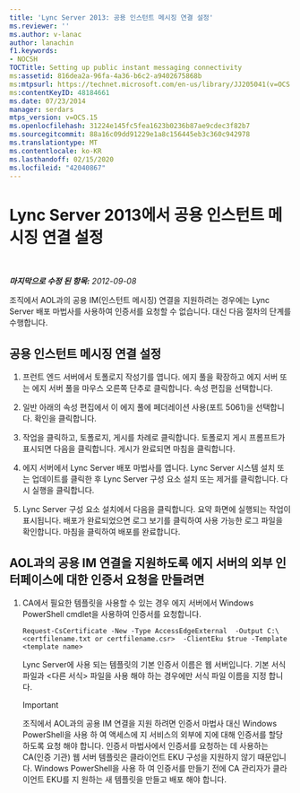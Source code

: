 ```yaml
---
title: 'Lync Server 2013: 공용 인스턴트 메시징 연결 설정'
ms.reviewer: ''
ms.author: v-lanac
author: lanachin
f1.keywords:
- NOCSH
TOCTitle: Setting up public instant messaging connectivity
ms:assetid: 816dea2a-96fa-4a36-b6c2-a9402675868b
ms:mtpsurl: https://technet.microsoft.com/en-us/library/JJ205041(v=OCS.15)
ms:contentKeyID: 48184661
ms.date: 07/23/2014
manager: serdars
mtps_version: v=OCS.15
ms.openlocfilehash: 31224e145fc5fea1623b0236b87ae9cdec3f82b7
ms.sourcegitcommit: 88a16c09dd91229e1a8c156445eb3c360c942978
ms.translationtype: MT
ms.contentlocale: ko-KR
ms.lasthandoff: 02/15/2020
ms.locfileid: "42040867"
---
```

<div data-xmlns="http://www.w3.org/1999/xhtml">

<div class="topic" data-xmlns="http://www.w3.org/1999/xhtml" data-msxsl="urn:schemas-microsoft-com:xslt" data-cs="http://msdn.microsoft.com/">

<div data-asp="http://msdn2.microsoft.com/asp">

# <a name="setting-up-public-instant-messaging-connectivity-in-lync-server-2013"></a>Lync Server 2013에서 공용 인스턴트 메시징 연결 설정

</div>

<div id="mainSection">

<div id="mainBody">

<span> </span>

_**마지막으로 수정 된 항목:** 2012-09-08_

조직에서 AOL과의 공용 IM(인스턴트 메시징) 연결을 지원하려는 경우에는 Lync Server 배포 마법사를 사용하여 인증서를 요청할 수 없습니다. 대신 다음 절차의 단계를 수행합니다.

<div>

## <a name="setting-up-public-instant-messaging-connectivity"></a>공용 인스턴트 메시징 연결 설정

1.  프런트 엔드 서버에서 토폴로지 작성기를 엽니다. 에지 풀을 확장하고 에지 서버 또는 에지 서버 풀을 마우스 오른쪽 단추로 클릭합니다. 속성 편집을 선택합니다.

2.  일반 아래의 속성 편집에서 이 에지 풀에 페더레이션 사용(포트 5061)을 선택합니다. 확인을 클릭합니다.

3.  작업을 클릭하고, 토폴로지, 게시를 차례로 클릭합니다. 토폴로지 게시 프롬프트가 표시되면 다음을 클릭합니다. 게시가 완료되면 마침을 클릭합니다.

4.  에지 서버에서 Lync Server 배포 마법사를 엽니다. Lync Server 시스템 설치 또는 업데이트를 클릭한 후 Lync Server 구성 요소 설치 또는 제거를 클릭합니다. 다시 실행을 클릭합니다.

5.  Lync Server 구성 요소 설치에서 다음을 클릭합니다. 요약 화면에 실행되는 작업이 표시됩니다. 배포가 완료되었으면 로그 보기를 클릭하여 사용 가능한 로그 파일을 확인합니다. 마침을 클릭하여 배포를 완료합니다.

</div>

<div>

## <a name="to-create-a-certificate-request-for-the-external-interface-of-the-edge-server-to-support-public-im-connectivity-with-aol"></a>AOL과의 공용 IM 연결을 지원하도록 에지 서버의 외부 인터페이스에 대한 인증서 요청을 만들려면

1.  CA에서 필요한 템플릿을 사용할 수 있는 경우 에지 서버에서 Windows PowerShell cmdlet을 사용하여 인증서를 요청합니다.
    
        Request-CsCertificate -New -Type AccessEdgeExternal  -Output C:\ <certfilename.txt or certfilename.csr>  -ClientEku $true -Template <template name>
    
    Lync Server에 사용 되는 템플릿의 기본 인증서 이름은 웹 서버입니다. 기본 서식 파일과 \<다른 서식\> 파일을 사용 해야 하는 경우에만 서식 파일 이름을 지정 합니다.
    
    <div>
    

    > [!IMPORTANT]  
    > 조직에서 AOL과의 공용 IM 연결을 지원 하려면 인증서 마법사 대신 Windows PowerShell을 사용 하 여 액세스에 지 서비스의 외부에 지에 대해 인증서를 할당 하도록 요청 해야 합니다. 인증서 마법사에서 인증서를 요청하는 데 사용하는 CA(인증 기관) 웹 서버 템플릿은 클라이언트 EKU 구성을 지원하지 않기 때문입니다. Windows PowerShell을 사용 하 여 인증서를 만들기 전에 CA 관리자가 클라이언트 EKU를 지 원하는 새 템플릿을 만들고 배포 해야 합니다.

    
    </div>

</div>

</div>

<span> </span>

</div>

</div>

</div>

